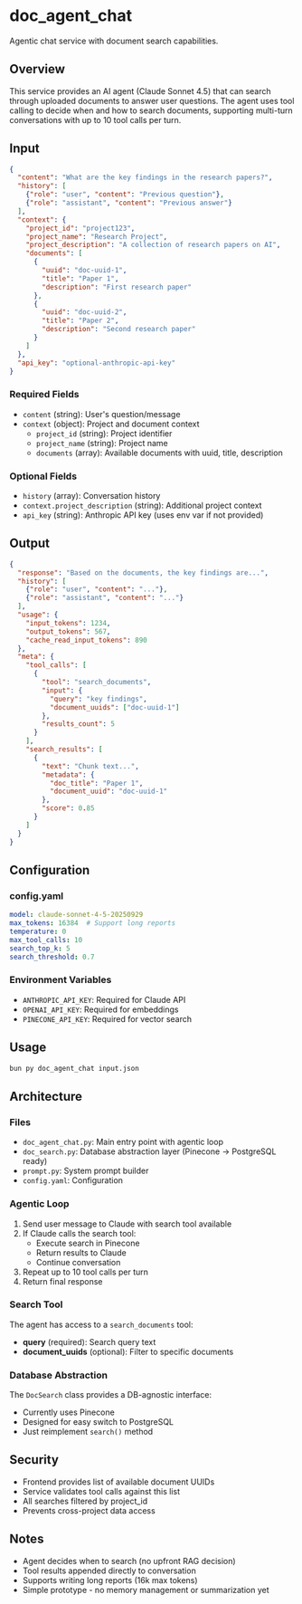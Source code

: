 # doc_agent_chat

Agentic chat service with document search capabilities.

## Overview

This service provides an AI agent (Claude Sonnet 4.5) that can search through uploaded documents to answer user questions. The agent uses tool calling to decide when and how to search documents, supporting multi-turn conversations with up to 10 tool calls per turn.

## Input

```json
{
  "content": "What are the key findings in the research papers?",
  "history": [
    {"role": "user", "content": "Previous question"},
    {"role": "assistant", "content": "Previous answer"}
  ],
  "context": {
    "project_id": "project123",
    "project_name": "Research Project",
    "project_description": "A collection of research papers on AI",
    "documents": [
      {
        "uuid": "doc-uuid-1",
        "title": "Paper 1",
        "description": "First research paper"
      },
      {
        "uuid": "doc-uuid-2",
        "title": "Paper 2",
        "description": "Second research paper"
      }
    ]
  },
  "api_key": "optional-anthropic-api-key"
}
```

### Required Fields
- `content` (string): User's question/message
- `context` (object): Project and document context
  - `project_id` (string): Project identifier
  - `project_name` (string): Project name
  - `documents` (array): Available documents with uuid, title, description

### Optional Fields
- `history` (array): Conversation history
- `context.project_description` (string): Additional project context
- `api_key` (string): Anthropic API key (uses env var if not provided)

## Output

```json
{
  "response": "Based on the documents, the key findings are...",
  "history": [
    {"role": "user", "content": "..."},
    {"role": "assistant", "content": "..."}
  ],
  "usage": {
    "input_tokens": 1234,
    "output_tokens": 567,
    "cache_read_input_tokens": 890
  },
  "meta": {
    "tool_calls": [
      {
        "tool": "search_documents",
        "input": {
          "query": "key findings",
          "document_uuids": ["doc-uuid-1"]
        },
        "results_count": 5
      }
    ],
    "search_results": [
      {
        "text": "Chunk text...",
        "metadata": {
          "doc_title": "Paper 1",
          "document_uuid": "doc-uuid-1"
        },
        "score": 0.85
      }
    ]
  }
}
```

## Configuration

### config.yaml
```yaml
model: claude-sonnet-4-5-20250929
max_tokens: 16384  # Support long reports
temperature: 0
max_tool_calls: 10
search_top_k: 5
search_threshold: 0.7
```

### Environment Variables
- `ANTHROPIC_API_KEY`: Required for Claude API
- `OPENAI_API_KEY`: Required for embeddings
- `PINECONE_API_KEY`: Required for vector search

## Usage

```bash
bun py doc_agent_chat input.json
```

## Architecture

### Files
- `doc_agent_chat.py`: Main entry point with agentic loop
- `doc_search.py`: Database abstraction layer (Pinecone → PostgreSQL ready)
- `prompt.py`: System prompt builder
- `config.yaml`: Configuration

### Agentic Loop
1. Send user message to Claude with search tool available
2. If Claude calls the search tool:
   - Execute search in Pinecone
   - Return results to Claude
   - Continue conversation
3. Repeat up to 10 tool calls per turn
4. Return final response

### Search Tool
The agent has access to a `search_documents` tool:
- **query** (required): Search query text
- **document_uuids** (optional): Filter to specific documents

### Database Abstraction
The `DocSearch` class provides a DB-agnostic interface:
- Currently uses Pinecone
- Designed for easy switch to PostgreSQL
- Just reimplement `search()` method

## Security
- Frontend provides list of available document UUIDs
- Service validates tool calls against this list
- All searches filtered by project_id
- Prevents cross-project data access

## Notes
- Agent decides when to search (no upfront RAG decision)
- Tool results appended directly to conversation
- Supports writing long reports (16k max tokens)
- Simple prototype - no memory management or summarization yet
